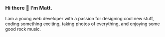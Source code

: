 ### Hi there 👋 I’m Matt.

I am a young web developer with a passion for designing cool new stuff, coding something exciting, taking photos of everything, and enjoying some good rock music.
